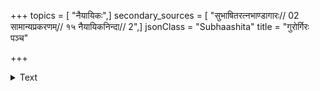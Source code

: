 +++
topics = [ "नैयायिकः",]
secondary_sources = [ "सुभाषितरत्नभाण्डागारः// 02 सामान्यप्रकरणम्// १५ नैयायिकनिन्दा// 2",]
jsonClass = "Subhaashita"
title = "गुरोर्गिरः पञ्च"

+++

<details><summary>Text</summary>

गुरोर्गिरः पञ्च दिनान्यधीत्य वेदान्तशास्त्राणि दिनत्रयं च।  
अमी समाघ्रातवितर्कवादाः समागताः कुक्कुटपादमिश्राः॥
</details>
